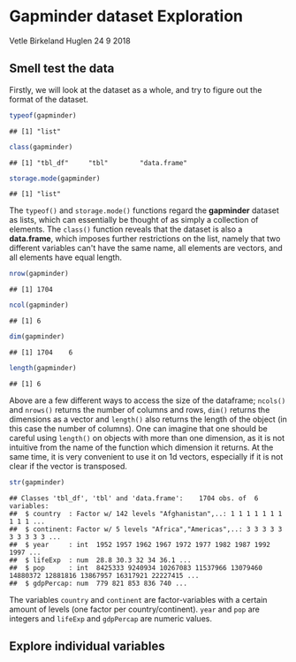 Gapminder dataset Exploration
================
Vetle Birkeland Huglen
24 9 2018

Smell test the data
-------------------

Firstly, we will look at the dataset as a whole, and try to figure out the format of the dataset.

``` r
typeof(gapminder)
```

    ## [1] "list"

``` r
class(gapminder)
```

    ## [1] "tbl_df"     "tbl"        "data.frame"

``` r
storage.mode(gapminder)
```

    ## [1] "list"

The `typeof()` and `storage.mode()` functions regard the **gapminder** dataset as lists, which can essentially be thought of as simply a collection of elements. The `class()` function reveals that the dataset is also a **data.frame**, which imposes further restrictions on the list, namely that two different variables can't have the same name, all elements are vectors, and all elements have equal length.

``` r
nrow(gapminder)
```

    ## [1] 1704

``` r
ncol(gapminder)
```

    ## [1] 6

``` r
dim(gapminder)
```

    ## [1] 1704    6

``` r
length(gapminder)
```

    ## [1] 6

Above are a few different ways to access the size of the dataframe; `ncols()` and `nrows()` returns the number of columns and rows, `dim()` returns the dimensions as a vector and `length()` also returns the length of the object (in this case the number of columns). One can imagine that one should be careful using `length()` on objects with more than one dimension, as it is not intuitive from the name of the function which dimension it returns. At the same time, it is very convenient to use it on 1d vectors, especially if it is not clear if the vector is transposed.

``` r
str(gapminder)
```

    ## Classes 'tbl_df', 'tbl' and 'data.frame':    1704 obs. of  6 variables:
    ##  $ country  : Factor w/ 142 levels "Afghanistan",..: 1 1 1 1 1 1 1 1 1 1 ...
    ##  $ continent: Factor w/ 5 levels "Africa","Americas",..: 3 3 3 3 3 3 3 3 3 3 ...
    ##  $ year     : int  1952 1957 1962 1967 1972 1977 1982 1987 1992 1997 ...
    ##  $ lifeExp  : num  28.8 30.3 32 34 36.1 ...
    ##  $ pop      : int  8425333 9240934 10267083 11537966 13079460 14880372 12881816 13867957 16317921 22227415 ...
    ##  $ gdpPercap: num  779 821 853 836 740 ...

The variables `country` and `continent` are factor-variables with a certain amount of levels (one factor per country/continent). `year` and `pop` are integers and `lifeExp` and `gdpPercap` are numeric values.

Explore individual variables
----------------------------

